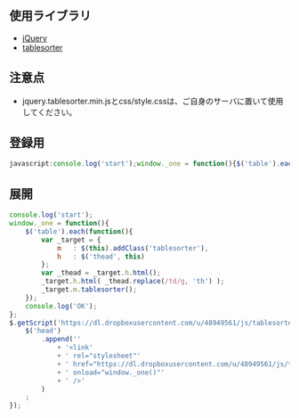 ## 使用ライブラリ
- [jQuery](http://jquery.com/)
- [tablesorter](http://tablesorter.com/docs/)

## 注意点
- jquery.tablesorter.min.jsとcss/style.cssは、ご自身のサーバに置いて使用してください。

## 登録用
```javascript
javascript:console.log('start');window._one = function(){$('table').each(function(){var _target = {m:$(this).addClass('tablesorter'), h:$('thead', this)};var _thead = _target.h.html();_target.h.html( _thead.replace(/td/g, 'th') );_target.m.tablesorter();});console.log('OK');};$.getScript('https://dl.dropboxusercontent.com/u/48949561/js/tablesorter/jquery.tablesorter.min.js', function(){$('head').append('<link rel="stylesheet" href="https://dl.dropboxusercontent.com/u/48949561/js/tablesorter/css/style.css" onload="window._one()" />');});
```

## 展開
```javascript
console.log('start');
window._one = function(){
	$('table').each(function(){
		var _target = {
			m	: $(this).addClass('tablesorter'),
			h	: $('thead', this)
		};
		var _thead = _target.h.html();
		_target.h.html( _thead.replace(/td/g, 'th') );
		_target.m.tablesorter();
	});
	console.log('OK');
};
$.getScript('https://dl.dropboxusercontent.com/u/48949561/js/tablesorter/jquery.tablesorter.min.js', function(){
	$('head')
		.append(''
			+ '<link'
			+ ' rel="stylesheet"'
			+ ' href="https://dl.dropboxusercontent.com/u/48949561/js/tablesorter/css/style.css"'
			+ ' onload="window._one()"'
			+ ' />'
		)
	;
});
```
